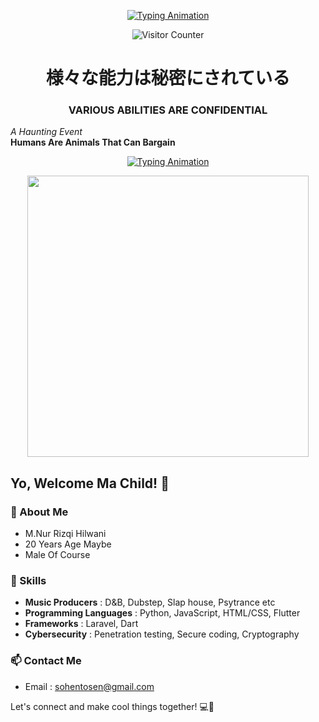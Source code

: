 <p align="center">
  <a href="https://git.io/typing-svg">
    <img src="https://readme-typing-svg.herokuapp.com?font=Fira+Code&size=30&color=FF0000&center=true&vCenter=true&lines=%F0%9F%91%BE+WELCOME+TO+MY+PROFILE+%F0%9F%91%BE;%F0%9F%92%BB+私の名前はイワです+%F0%9F%92%BB" alt="Typing Animation" />
  </a>
</p>

<p align="center">
  <img src="https://komarev.com/ghpvc/?username=SIA&color=red" alt="Visitor Counter"/>
</p>

<p align="center">
  <h1 align="center">様々な能力は秘密にされている</h1>
  <h3 align="center">VARIOUS ABILITIES ARE CONFIDENTIAL</h3
  <p align="center">
    <em>A Haunting Event</em> <br>
    <strong>Humans Are Animals That Can Bargain</strong>
  </p>
</p>


<p align="center">
  <a href="https://git.io/typing-svg">
    <img src="https://readme-typing-svg.herokuapp.com?font=Fira+Code&size=30&color=FF0000&center=true&vCenter=true&lines=01100100%20+01100101%20+01101110%20+01100111%20+01100001%20+01101110%20+00100000%20+01100101%20+01101100%20+01100101%20+01101001%20+01101101%20+01101111%20+01101111%20+01101110" alt="Typing Animation" />
  </a>
</p>

<p align="center">
  <img src="https://github.com/ShadowInAbbys/SIA/blob/main/Asset/Gif/code.gif" width="450px">
</p>

<p align="center">

## Yo, Welcome Ma Child! 👋

### 🚀 About Me
- M.Nur Rizqi Hilwani
- 20 Years Age Maybe
- Male Of Course

### 💼 Skills
- **Music Producers** : D&B, Dubstep, Slap house, Psytrance etc
- **Programming Languages** : Python, JavaScript, HTML/CSS, Flutter
- **Frameworks** : Laravel, Dart
- **Cybersecurity** : Penetration testing, Secure coding, Cryptography

### 📫 Contact Me
- Email : sohentosen@gmail.com

Let's connect and make cool things together! 💻🌟
</p>
